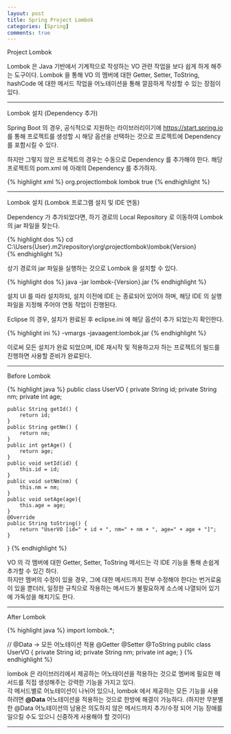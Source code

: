 ```yaml
---
layout: post
title: Spring Project Lombok
categories: [Spring]
comments: true
---
```


Project Lombok

Lombok 은 Java 기반에서 기계적으로 작성하는 VO 관련 작업을 보다 쉽게 하게 해주는 도구이다. Lombok 을 통해 VO 의 멤버에 대한 Getter, Setter, ToString, hashCode 에 대한 메서드 작업을 어노테이션을 통해 깔끔하게 작성할 수 있는 장점이 있다.

-------------

Lombok 설치 (Dependency 추가)

Spring Boot 의 경우, 공식적으로 지원하는 라이브러리이기에 https://start.spring.io 를 통해 프로젝트를 생성할 시 해당 옵션을 선택하는 것으로 프로젝트에 Dependency를 포함시킬 수 있다.

하지만 그렇지 않은 프로젝트의 경우는 수동으로 Dependency 를 추가해야 한다. 해당 프로젝트의 pom.xml 에 아래의 Dependency 를 추가하자.

{% highlight xml %}
<dependency>
	<groupId>org.projectlombok</groupId>
	<artifactId>lombok</artifactId>
	<optional>true</optional>
</dependency>
{% endhighlight %}

-------------

Lombok 설치 (Lombok 프로그램 설치 및 IDE 연동)

Dependency 가 추가되었다면, 하기 경로의 Local Repository 로 이동하여 Lombok 의 jar 파일을 찾는다.

{% highlight dos %}
cd C:\Users\{User}\.m2\repository\org\projectlombok\lombok\{Version}\
{% endhighlight %}

상기 경로의 jar 파일을 실행하는 것으로 Lombok 을 설치할 수 있다.

{% highlight dos %}
java -jar lombok-{Version}.jar
{% endhighlight %}

설치 UI 를 따라 설치하되, 설치 이전에 IDE 는 종료되어 있어야 하며, 해당 IDE 의 실행파일을 지정해 주어야 연동 작업이 진행된다.

Eclipse 의 경우, 설치가 완료된 후 eclipse.ini 에 해당 옵션이 추가 되었는지 확인한다.

{% highlight ini %}
-vmargs
-javaagent:lombok.jar
{% endhighlight %}

이로써 모든 설치가 완료 되었으며, IDE 재시작 및 적용하고자 하는 프로젝트의 빌드를 진행하면 사용할 준비가 완료된다.

-------------

Before Lombok

{% highlight java %}
public class UserVO {
    private String id;
    private String nm;
    private int age;

    public String getId() {
        return id;
    }
    public String getNm() {
        return nm;
    }
    public int getAge() {
        return age;
    }
    public void setId(id) {
        this.id = id;
    }
    public void setNm(nm) {
        this.nm = nm;
    }
    public void setAge(age){
        this.age = age;
    }
    @Override
    public String toString() {
        return "UserVO [id=" + id + ", nm=" + nm + ", age=" + age + "]";
    }
}
{% endhighlight %}

VO 의 각 멤버에 대한 Getter, Setter, ToString 메서드는 각 IDE 기능을 통해 손쉽게 추가할 수 있긴 하다.  
하지만 멤버의 수정이 있을 경우, 그에 대한 메서드까지 전부 수정해야 한다는 번거로움이 있을 뿐더러, 일정한 규칙으로 작용하는 메서드가 불필요하게 소스에 나열되어 있기에 가독성을 해치기도 한다.

-------------

After Lombok

{% highlight java %}
import lombok.*;

// @Data -> 모든 어노테이션 적용
@Getter
@Setter
@ToString
public class UserVO {
    private String id;
    private String nm;
    private int age;
}
{% endhighlight %}

lombok 은 라이브러리에서 제공하는 어노테이션을 적용하는 것으로 멤버에 필요한 메서드를 직접 생성해주는 강력한 기능을 가지고 있다.  
각 메서드별로 어노테이션이 나뉘어 있으나, lombok 에서 제공하는 모든 기능을 사용하려면 **@Data** 어노테이션을 적용하는 것으로 한방에 해결이 가능하다. (하지만 무분별한 @Data 어노테이션의 남용은 의도하지 않은 메서드까지 추가/수정 되어 기능 장애를 일으킬 수도 있으니 신중하게 사용해야 할 것이다)

-------------
